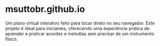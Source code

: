 # msuttobr.github.io
Um piano virtual interativo feito para tocar direto no seu navegador. Este projeto é ideal para iniciantes, oferecendo uma experiência prática de aprender e praticar acordes e melodias sem precisar de um instrumento físico.
